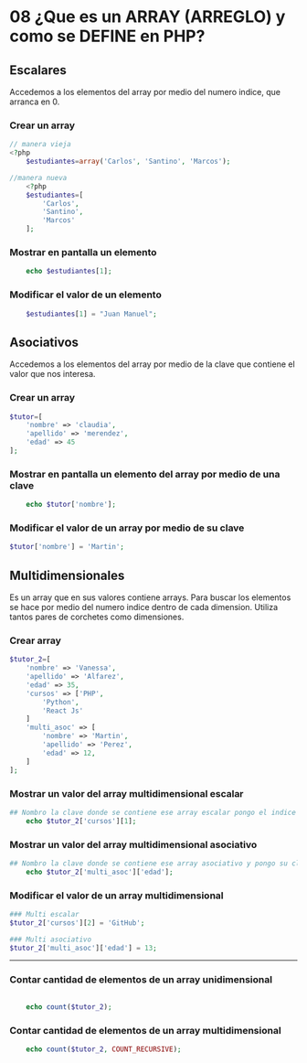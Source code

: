 # 08 ¿Que es un ARRAY (ARREGLO) y como se DEFINE en PHP?


## Escalares
Accedemos a los elementos del array por medio del numero indice, que arranca en 0. 

### Crear un array

```php
// manera vieja
<?php
    $estudiantes=array('Carlos', 'Santino', 'Marcos');

//manera nueva
    <?php
    $estudiantes=[
        'Carlos', 
        'Santino', 
        'Marcos'
    ];
```

### Mostrar en pantalla un elemento
```php
    echo $estudiantes[1];
```

### Modificar el valor de un elemento

```php
    $estudiantes[1] = "Juan Manuel";
```

## Asociativos
Accedemos a los elementos del array por medio de la clave que contiene el valor que nos interesa.

### Crear un array
```php
$tutor=[
    'nombre' => 'claudia',
    'apellido' => 'merendez',
    'edad' => 45
];
```

### Mostrar en pantalla un elemento del array por medio de una clave
```php
    echo $tutor['nombre'];
```

### Modificar el valor de un array por medio de su clave
```php
$tutor['nombre'] = 'Martin';
```


## Multidimensionales
Es un array que en sus valores contiene arrays. Para buscar los elementos se hace por medio del numero indice dentro de cada dimension. Utiliza tantos pares de corchetes como dimensiones.

### Crear array
```php
$tutor_2=[
    'nombre' => 'Vanessa',
    'apellido' => 'Alfarez',
    'edad' => 35,
    'cursos' => ['PHP',
        'Python',
        'React Js'
    ]
    'multi_asoc' => [
        'nombre' => 'Martin',
        'apellido' => 'Perez',
        'edad' => 12,
    ]
];
```

### Mostrar un valor del array multidimensional escalar
```php
## Nombro la clave donde se contiene ese array escalar pongo el indice
    echo $tutor_2['cursos'][1];
```
### Mostrar un valor del array multidimensional asociativo
```php
## Nombro la clave donde se contiene ese array asociativo y pongo su clave
    echo $tutor_2['multi_asoc']['edad'];
```

### Modificar el valor de un array multidimensional 
```php
### Multi escalar
$tutor_2['cursos'][2] = 'GitHub';

### Multi asociativo
$tutor_2['multi_asoc']['edad'] = 13;
```

--- 

### Contar cantidad de elementos de un array unidimensional
```php

    echo count($tutor_2);   
```

### Contar cantidad de elementos de un array multidimensional
```php
    echo count($tutor_2, COUNT_RECURSIVE);
```
